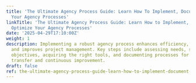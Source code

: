 ```yaml
---
title: 'The Ultimate Agency Process Guide: Learn How To Implement, Document, And Optimize
  Your Agency Processes'
linkTitle: 'The Ultimate Agency Process Guide: Learn How to Implement, Document, and
  Optimize Your Agency Processes'
date: '2025-04-29T17:10:00Z'
weight: 1
description: Implementing a robust agency process enhances efficiency, clarifies roles,
  and improves project management. Key steps include assessing needs, setting SMART
  objectives, acquiring the right tools, and documenting processes for seamless knowledge
  transfer and continuous improvement.
draft: false
ref: the-ultimate-agency-process-guide-learn-how-to-implement-document-and-optimize-your-agency-processes
---
```


